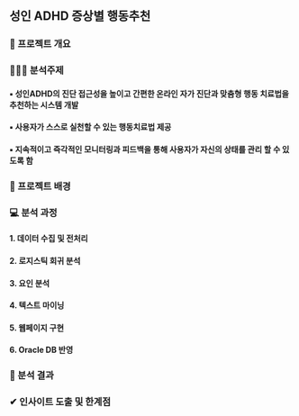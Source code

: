 ## 성인 ADHD 증상별 행동추천
### 📂 프로젝트 개요
### 🤹🏻‍♀️ 분석주제
#### ▪ 성인ADHD의 진단 접근성을 높이고 간편한 온라인 자가 진단과 맞춤형 행동 치료법을 추천하는 시스템 개발
#### ▪ 사용자가 스스로 실천할 수 있는 행동치료법 제공
#### ▪ 지속적이고 즉각적인 모니터링과 피드백을 통해 사용자가 자신의 상태를 관리 할 수 있도록 함
### 🤔 프로젝트 배경

### 💻 분석 과정
#### 1. 데이터 수집 및 전처리
#### 2. 로지스틱 회귀 분석
#### 3. 요인 분석
#### 4. 텍스트 마이닝
#### 5. 웹페이지 구현
#### 6. Oracle DB 반영
### 📃 분석 결과
### ✔ 인사이트 도출 및 한계점
